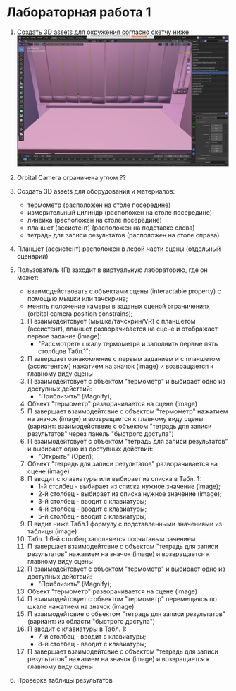 # Лабораторная работа 1

1. Создать 3D assets для окружения согласно скетчу ниже
![image info](./img/phylab-env.png)
2. Orbital Camera ограничена углом ??

3. Создать 3D assets для оборудования и материалов:

    * термометр (расположен на столе посередине)
    * измерительный цилиндр (расположен на столе посередине)
    * линейка (расположен на столе посередине)
    * планшет (ассистент) (расположен на подставке слева)
    * тетрадь для записи результатов (расположен на столе справа)

4. Планшет (ассистент) расположен в левой части сцены (отдельный сценарий)

5. Пользователь (П) заходит в виртуальную лабораторию, где он может:

    * взаимодействовать с объектами сцены (interactable property) с помощью мышки или тачскрина;
    * менять положение камеры в заданых сценой ограничениях (orbital camera position constrains);

    1. П взаимодейтсвует (мышка/тачскрин/VR) с планшетом (ассистент), планшет разворачивается на сцене и отображает первое задание (image):
        * "Рассмотреть шкалу термометра и заполнить первые пять столбцов Табл.1";
    2. П завершает ознакомление с первым заданием и с планшетом (ассистентом) нажатием на значок (image) и возвращается к главному виду сцены
    3. П взаимодейтсвует с объектом "термометр" и выбирает одно из доступных действий:
        * "Приблизить" (Magnify);
    4. Объект "термометр" разворачивается на сцене (image)
    5. П завершает взаимодейтсвие с объектом "термометр" нажатием на значок (image) и возвращается к главному виду сцены (вариант: взаимодействеие с объектом "тетрадь для записи результатов" через панель "быстрого доступа")
    6. П взаимодейтсвует с объектом "тетрадь для записи результатов" и выбирает одно из доступных действий:
        * "Открыть" (Open);
    7. Объект "тетрадь для записи результатов" разворачивается на сцене (image)
    8. П вводит с клавиатуры или выбирает из списка в Табл. 1:
        * 1-й столбец - выбирает из списка нужное значение (image);
        * 2-й столбец - выбирает из списка нужное значение (image);
        * 3-й столбец - вводит с клавиатуры;
        * 4-й столбец - вводит с клавиатуры;
        * 5-й столбец - вводит с клавиатуры;
    9. П видит ниже Табл.1 формулу с подставленными значениями из таблицы (image)
    10. Табл. 1 6-й столбец заполняется посчитаным зачением
    11. П завершает взаимодейтсвие с объектом "тетрадь для записи результатов" нажатием на значок (image) и возвращается к главному виду сцены
    12. П взаимодейтсвует с объектом "термометр" и выбирает одно из доступных действий:
        * "Приблизить" (Magnify);
    13. Объект "термометр" разворачивается на сцене (image)
    14. П взаимодейтсвует с объектом "термометр" перемещаясь по шкале нажатием на значок (image)
    15. П взаимодейтсвие с объектом "тетрадь для записи результатов" (вариант: из области "быстрого доступа")
    16. П вводит с клавиатуры в Табл. 1:
        * 7-й столбец - вводит с клавиатуры;
        * 8-й столбец - вводит с клавиатуры;
    17. П завершает взаимодейтсвие с объектом "тетрадь для записи результатов" нажатием на значок (image) и возвращается к главному виду сцены

6. Проверка таблицы результатов
